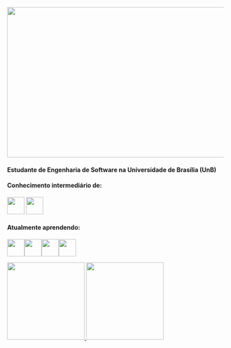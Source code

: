
<img src="https://c.tenor.com/6us3et_6HDoAAAAM/hello-there-hi-there.gif" width="900" height="350" align="middle"/>

#### Estudante de Engenharia de Software na Universidade de Brasília (UnB)
#### Conhecimento intermediário de: 
<img src="https://cdn.jsdelivr.net/gh/devicons/devicon/icons/c/c-original.svg" width="40" height="40" /> <img src="https://cdn.jsdelivr.net/gh/devicons/devicon/icons/java/java-original-wordmark.svg" width="40" height="40"/>

#### Atualmente aprendendo:
<img src="https://cdn.jsdelivr.net/gh/devicons/devicon/icons/javascript/javascript-original.svg" width="40" height="40"/><img src="https://cdn.jsdelivr.net/gh/devicons/devicon/icons/html5/html5-original.svg" width="40" height="40"/><img src="https://cdn.jsdelivr.net/gh/devicons/devicon/icons/css3/css3-original.svg" width="40" height="40"/><img src="https://cdn.jsdelivr.net/gh/devicons/devicon/icons/python/python-original.svg" width="40" height="40"/>
          
          
          
<div>
<a href="https://github.com/hgaldino05">
<img height="180em" src="https://github-readme-stats.vercel.app/api?username=hgaldino05&show_icons=true&theme=dracula&include_all_commits=true&count_private=true"/>
<img height="180em" src="https://github-readme-stats.vercel.app/api/top-langs/?username=hgaldino05&layout=compact&langs_count=7&theme=dracula"/>
</div>


